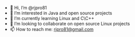 - 👋 Hi, I’m @rjpro81
- 👀 I’m interested in Java and open source projects
- 🌱 I’m currently learning Linux and C\C++
- 💞️ I’m looking to collaborate on open source Linux projects
- 📫 How to reach me: rjpro81@gmail.com

<!---
rjpro81/rjpro81 is a ✨ special ✨ repository because its `README.md` (this file) appears on your GitHub profile.
You can click the Preview link to take a look at your changes.
--->
